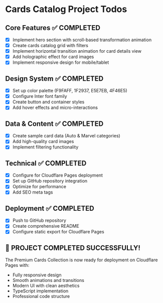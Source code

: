 # Cards Catalog Project Todos

## Core Features ✅ COMPLETED
- [x] Implement hero section with scroll-based transformation animation
- [x] Create cards catalog grid with filters
- [x] Implement horizontal transition animation for card details view
- [x] Add holographic effect for card images
- [x] Implement responsive design for mobile/tablet

## Design System ✅ COMPLETED
- [x] Set up color palette (F9FAFF, 1F2937, E5E7EB, 4F46E5)
- [x] Configure Inter font family
- [x] Create button and container styles
- [x] Add hover effects and micro-interactions

## Data & Content ✅ COMPLETED
- [x] Create sample card data (Auto & Marvel categories)
- [x] Add high-quality card images
- [x] Implement filtering functionality

## Technical ✅ COMPLETED
- [x] Configure for Cloudflare Pages deployment
- [x] Set up GitHub repository integration
- [x] Optimize for performance
- [x] Add SEO meta tags

## Deployment ✅ COMPLETED
- [x] Push to GitHub repository
- [x] Create comprehensive README
- [x] Configure static export for Cloudflare Pages

## 🎉 PROJECT COMPLETED SUCCESSFULLY!

The Premium Cards Collection is now ready for deployment on Cloudflare Pages with:
- Fully responsive design
- Smooth animations and transitions
- Modern UI with clean aesthetics
- TypeScript implementation
- Professional code structure

